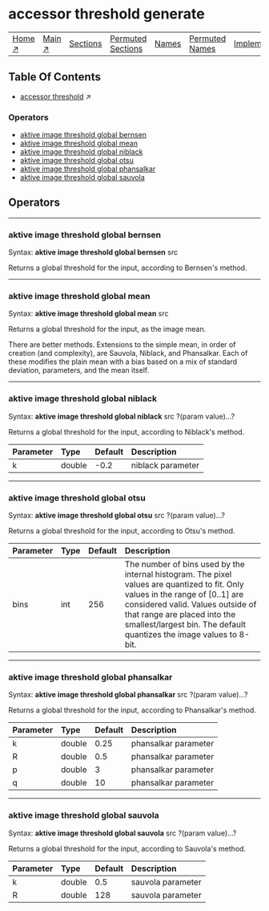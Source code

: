 # accessor threshold generate

||||||||
|---|---|---|---|---|---|---|
|[Home ↗](../README.md)|[Main ↗](index.md)|[Sections](index.md#sectree)|[Permuted Sections](bypsections.md)|[Names](byname.md)|[Permuted Names](bypnames.md)|[Implementations](bylang.md)|

## Table Of Contents

  - [accessor threshold](accessor_threshold.md) ↗


### Operators

 - [aktive image threshold global bernsen](#image_threshold_global_bernsen)
 - [aktive image threshold global mean](#image_threshold_global_mean)
 - [aktive image threshold global niblack](#image_threshold_global_niblack)
 - [aktive image threshold global otsu](#image_threshold_global_otsu)
 - [aktive image threshold global phansalkar](#image_threshold_global_phansalkar)
 - [aktive image threshold global sauvola](#image_threshold_global_sauvola)

## Operators

---
### <a name='image_threshold_global_bernsen'></a> aktive image threshold global bernsen

Syntax: __aktive image threshold global bernsen__ src

Returns a global threshold for the input, according to Bernsen's method.


---
### <a name='image_threshold_global_mean'></a> aktive image threshold global mean

Syntax: __aktive image threshold global mean__ src

Returns a global threshold for the input, as the image mean.

There are better methods. Extensions to the simple mean, in order of creation (and complexity), are Sauvola, Niblack, and Phansalkar. Each of these modifies the plain mean with a bias based on a mix of standard deviation, parameters, and the mean itself.


---
### <a name='image_threshold_global_niblack'></a> aktive image threshold global niblack

Syntax: __aktive image threshold global niblack__ src ?(param value)...?

Returns a global threshold for the input, according to Niblack's method.

|Parameter|Type|Default|Description|
|:---|:---|:---|:---|
|k|double|-0.2|niblack parameter|

---
### <a name='image_threshold_global_otsu'></a> aktive image threshold global otsu

Syntax: __aktive image threshold global otsu__ src ?(param value)...?

Returns a global threshold for the input, according to Otsu's method.

|Parameter|Type|Default|Description|
|:---|:---|:---|:---|
|bins|int|256|The number of bins used by the internal histogram. The pixel values are quantized to fit. Only values in the range of [0..1] are considered valid. Values outside of that range are placed into the smallest/largest bin. The default quantizes the image values to 8-bit.|

---
### <a name='image_threshold_global_phansalkar'></a> aktive image threshold global phansalkar

Syntax: __aktive image threshold global phansalkar__ src ?(param value)...?

Returns a global threshold for the input, according to Phansalkar's method.

|Parameter|Type|Default|Description|
|:---|:---|:---|:---|
|k|double|0.25|phansalkar parameter|
|R|double|0.5|phansalkar parameter|
|p|double|3|phansalkar parameter|
|q|double|10|phansalkar parameter|

---
### <a name='image_threshold_global_sauvola'></a> aktive image threshold global sauvola

Syntax: __aktive image threshold global sauvola__ src ?(param value)...?

Returns a global threshold for the input, according to Sauvola's method.

|Parameter|Type|Default|Description|
|:---|:---|:---|:---|
|k|double|0.5|sauvola parameter|
|R|double|128|sauvola parameter|

